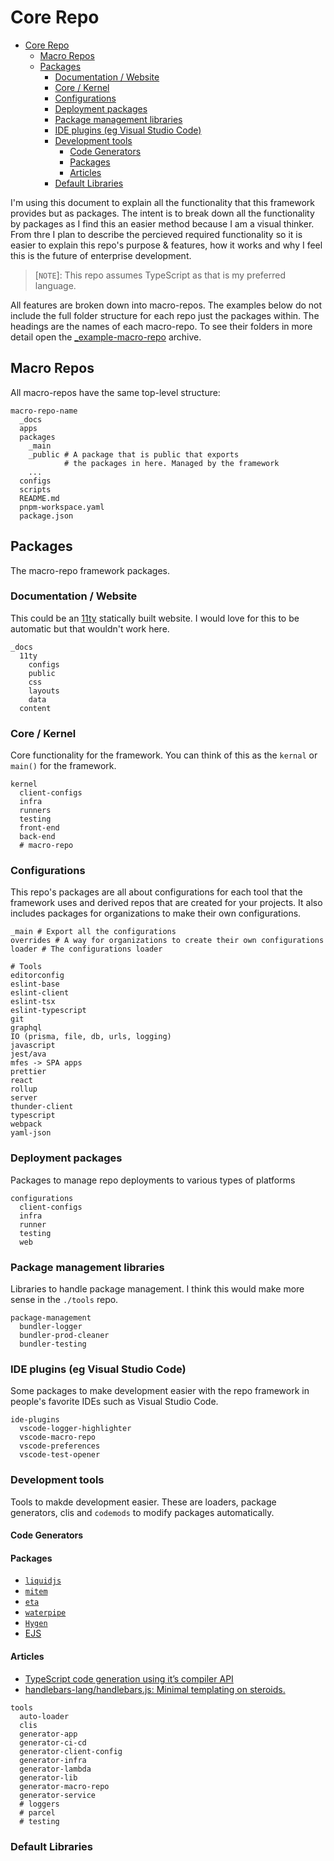 # Core Repo
- [Core Repo](#core-repo)
  - [Macro Repos](#macro-repos)
  - [Packages](#packages)
    - [Documentation / Website](#documentation--website)
    - [Core / Kernel](#core--kernel)
    - [Configurations](#configurations)
    - [Deployment packages](#deployment-packages)
    - [Package management libraries](#package-management-libraries)
    - [IDE plugins (eg Visual Studio Code)](#ide-plugins-eg-visual-studio-code)
    - [Development tools](#development-tools)
      - [Code Generators](#code-generators)
      - [Packages](#packages-1)
      - [Articles](#articles)
    - [Default Libraries](#default-libraries)

I'm using this document to explain all the functionality that this framework provides but as packages. The intent is to break down all the functionality by packages as I find this an easier method because I am a visual thinker. From thre I plan to describe the percieved required functionality so it is easier to explain this repo's purpose & features, how it works and why I feel this is the future of enterprise development. 

> [`NOTE`]: This repo assumes TypeScript as that is my preferred language. 

All features are broken down into macro-repos. The examples below do not include the full folder structure for each repo just the packages within. The headings are the names of each macro-repo. To see their folders in more detail open the [_example-macro-repo](./_example-macro-repo.zip) archive.

## Macro Repos
All macro-repos have the same top-level structure:
```
macro-repo-name
  _docs
  apps
  packages
    _main
    _public # A package that is public that exports
            # the packages in here. Managed by the framework
    ...
  configs
  scripts
  README.md
  pnpm-workspace.yaml
  package.json
```

## Packages
The macro-repo framework packages.

### Documentation / Website
This could be an [11ty](https://www.11ty.dev/) statically built website. I would love for this to be automatic but that wouldn't work here.
```
_docs
  11ty
    configs
    public
    css
    layouts
    data
  content
```

### Core / Kernel
Core functionality for the framework. You can think of this as the `kernal` or `main()` for the framework.

```
kernel
  client-configs
  infra
  runners
  testing
  front-end
  back-end
  # macro-repo
```

### Configurations
This repo's packages are all about configurations for each tool that the framework uses and derived repos that are created for your projects. It also includes packages for organizations to make their own configurations.

```
_main # Export all the configurations
overrides # A way for organizations to create their own configurations
loader # The configurations loader

# Tools
editorconfig
eslint-base
eslint-client
eslint-tsx
eslint-typescript
git
graphql
IO (prisma, file, db, urls, logging)
javascript
jest/ava
mfes -> SPA apps
prettier
react
rollup
server
thunder-client
typescript
webpack
yaml-json
```

### Deployment packages
Packages to manage repo deployments to various types of platforms

```
configurations
  client-configs
  infra
  runner
  testing
  web
```

### Package management libraries
Libraries to handle package management. I think this would make more sense in the `./tools` repo.

```
package-management
  bundler-logger
  bundler-prod-cleaner
  bundler-testing
```

### IDE plugins (eg Visual Studio Code)
Some packages to make development easier with the repo framework in people's favorite IDEs such as Visual Studio Code.

```
ide-plugins
  vscode-logger-highlighter
  vscode-macro-repo
  vscode-preferences
  vscode-test-opener
```

### Development tools
Tools to makde development easier. These are loaders, package generators, clis and `codemods` to modify packages automatically.

#### Code Generators

#### Packages
- [`liquidjs`](https://www.npmjs.com/package/liquidjs)
- [`mitem`](https://www.npmjs.com/package/mitem)
- [`eta`](https://www.npmjs.com/package/eta)
- [`waterpipe`](https://www.npmjs.com/package/waterpipe)
- [`Hygen`](https://www.hygen.io/)
- [EJS](https://ejs.co/)

#### Articles
- [TypeScript code generation using it’s compiler API](https://shadeglare.medium.com/typescript-code-generation-using-its-compiler-api-4c50ad9f7884)
- [handlebars-lang/handlebars.js: Minimal templating on steroids.](https://github.com/handlebars-lang/handlebars.js)


```
tools
  auto-loader
  clis
  generator-app
  generator-ci-cd
  generator-client-config
  generator-infra
  generator-lambda
  generator-lib
  generator-macro-repo
  generator-service
  # loggers
  # parcel
  # testing
```

### Default Libraries